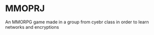 # MMOPRJ
An MMORPG game made in a group from cyebr class in order to learn networks and encryptions
